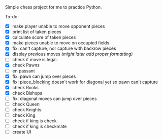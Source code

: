 Simple chess project for me to practice Python.

To-do:

- [x] make player unable to move opponent pieces
- [x] print list of taken pieces
- [x] calculate score of taken pieces
- [x] make pieces unable to move on occupied fields
- [x] fix: can't capture, nor capture with backrow pieces
- [x] display previous moves *(might later add proper formatting)*
- [ ] check if move is legal.
- [x] check Pawns
- [ ] en passant
- [x] fix: pawn can jump over pieces
- [x] fix: piece_blocking doesn't work for diagonal yet so pawn can't capture
- [x] check Rooks
- [x] check Bishops
- [ ] fix: diagonal moves can jump over pieces
- [ ] check Queen
- [ ] check Knights
- [ ] check King
- [ ] check if king is check
- [ ] check if king is checkmate
- [ ] create UI
